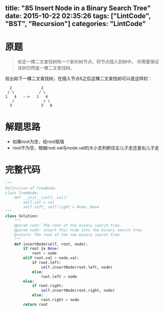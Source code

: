 title: "85 Insert Node in a Binary Search Tree"
date: 2015-10-22 02:35:26
tags: ["LintCode", "BST", "Recursion"]
categories: "LintCode"
---

# 原题
>给定一棵二叉查找树和一个新的树节点，将节点插入到树中。
你需要保证该树仍然是一棵二叉查找树。

给出如下一棵二叉查找树，在插入节点6之后这棵二叉查找树可以是这样的：
```
  2             2
 / \           / \
1   4   -->   1   4
   /             / \ 
  3             3   6
```

# 解题思路
* 如果root为空，给root赋值
* root不为空，根据root.val与node.val的大小去判断往左儿子走还是右儿子走

# 完整代码
```python
"""
Definition of TreeNode:
class TreeNode:
    def __init__(self, val):
        self.val = val
        self.left, self.right = None, None
"""
class Solution:
    """
    @param root: The root of the binary search tree.
    @param node: insert this node into the binary search tree.
    @return: The root of the new binary search tree.
    """
    def insertNode(self, root, node):
        if root is None:
            root = node
        elif root.val > node.val:
            if root.left:
                self.insertNode(root.left, node)
            else:
                root.left = node
        else:
            if root.right:
                self.insertNode(root.right, node)
            else:
                root.right = node
        return root
```